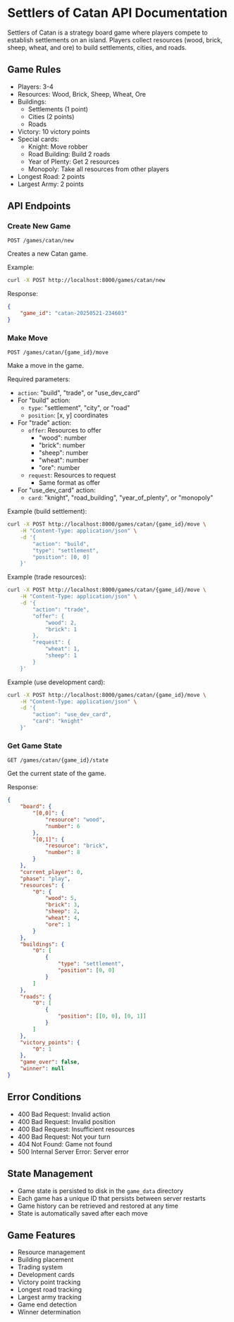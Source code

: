 # Settlers of Catan API Documentation

Settlers of Catan is a strategy board game where players compete to establish settlements on an island. Players collect resources (wood, brick, sheep, wheat, and ore) to build settlements, cities, and roads.

## Game Rules

- Players: 3-4
- Resources: Wood, Brick, Sheep, Wheat, Ore
- Buildings:
  - Settlements (1 point)
  - Cities (2 points)
  - Roads
- Victory: 10 victory points
- Special cards:
  - Knight: Move robber
  - Road Building: Build 2 roads
  - Year of Plenty: Get 2 resources
  - Monopoly: Take all resources from other players
- Longest Road: 2 points
- Largest Army: 2 points

## API Endpoints

### Create New Game
```http
POST /games/catan/new
```

Creates a new Catan game.

Example:
```bash
curl -X POST http://localhost:8000/games/catan/new
```

Response:
```json
{
    "game_id": "catan-20250521-234603"
}
```

### Make Move
```http
POST /games/catan/{game_id}/move
```

Make a move in the game.

Required parameters:
- `action`: "build", "trade", or "use_dev_card"
- For "build" action:
  - `type`: "settlement", "city", or "road"
  - `position`: [x, y] coordinates
- For "trade" action:
  - `offer`: Resources to offer
    - "wood": number
    - "brick": number
    - "sheep": number
    - "wheat": number
    - "ore": number
  - `request`: Resources to request
    - Same format as offer
- For "use_dev_card" action:
  - `card`: "knight", "road_building", "year_of_plenty", or "monopoly"

Example (build settlement):
```bash
curl -X POST http://localhost:8000/games/catan/{game_id}/move \
    -H "Content-Type: application/json" \
    -d '{
        "action": "build",
        "type": "settlement",
        "position": [0, 0]
    }'
```

Example (trade resources):
```bash
curl -X POST http://localhost:8000/games/catan/{game_id}/move \
    -H "Content-Type: application/json" \
    -d '{
        "action": "trade",
        "offer": {
            "wood": 2,
            "brick": 1
        },
        "request": {
            "wheat": 1,
            "sheep": 1
        }
    }'
```

Example (use development card):
```bash
curl -X POST http://localhost:8000/games/catan/{game_id}/move \
    -H "Content-Type: application/json" \
    -d '{
        "action": "use_dev_card",
        "card": "knight"
    }'
```

### Get Game State
```http
GET /games/catan/{game_id}/state
```

Get the current state of the game.

Response:
```json
{
    "board": {
        "[0,0]": {
            "resource": "wood",
            "number": 6
        },
        "[0,1]": {
            "resource": "brick",
            "number": 8
        }
    },
    "current_player": 0,
    "phase": "play",
    "resources": {
        "0": {
            "wood": 5,
            "brick": 3,
            "sheep": 2,
            "wheat": 4,
            "ore": 1
        }
    },
    "buildings": {
        "0": [
            {
                "type": "settlement",
                "position": [0, 0]
            }
        ]
    },
    "roads": {
        "0": [
            {
                "position": [[0, 0], [0, 1]]
            }
        ]
    },
    "victory_points": {
        "0": 1
    },
    "game_over": false,
    "winner": null
}
```

## Error Conditions

- 400 Bad Request: Invalid action
- 400 Bad Request: Invalid position
- 400 Bad Request: Insufficient resources
- 400 Bad Request: Not your turn
- 404 Not Found: Game not found
- 500 Internal Server Error: Server error

## State Management

- Game state is persisted to disk in the `game_data` directory
- Each game has a unique ID that persists between server restarts
- Game history can be retrieved and restored at any time
- State is automatically saved after each move

## Game Features

- Resource management
- Building placement
- Trading system
- Development cards
- Victory point tracking
- Longest road tracking
- Largest army tracking
- Game end detection
- Winner determination
